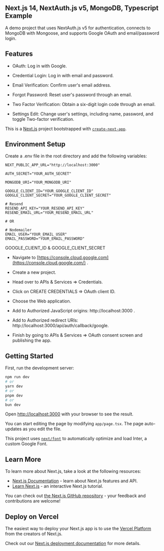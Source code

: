 ## Next.js 14, NextAuth.js v5, MongoDB, Typescript Example  
A demo project that uses NextAuth.js v5 for authentication, connects to MongoDB with Mongoose, and supports Google OAuth and email/password login.

## Features
- OAuth: Log in with Google.

- Credential Login: Log in with email and password.

- Email Verification: Confirm user's email address.

- Forgot Password: Reset user's password through an email.

- Two Factor Verification: Obtain a six-digit login code through an email.

- Settings Edit: Change user's settings, including name, password, and toggle Two-factor verification.

This is a [Next.js](https://nextjs.org/) project bootstrapped with [`create-next-app`](https://github.com/vercel/next.js/tree/canary/packages/create-next-app).

## Environment Setup
Create a .env file in the root directory and add the following variables:

```env
NEXT_PUBLIC_APP_URL="http://localhost:3000"

AUTH_SECRET="YOUR_AUTH_SECRET"

MONGODB_URI="YOUR_MONGODB_URI"

GOOGLE_CLIENT_ID="YOUR_GOOGLE_CLIENT_ID"
GOOGLE_CLIENT_SECRET="YOUR_GOOGLE_CLIENT_SECRET"

# Resend
RESEND_API_KEY="YOUR_RESEND_API_KEY"
RESEND_EMAIL_URL="YOUR_RESEND_EMAIL_URL"

# OR

# Nodemailer
EMAIL_USER="YOUR_EMAIL_USER"
EMAIL_PASSWORD="YOUR_EMAIL_PASSWORD"
```

GOOGLE_CLIENT_ID & GOOGLE_CLIENT_SECRET

- Navigate to [https://console.cloud.google.com](https://console.cloud.google.com/) .

- Create a new project.

- Head over to APIs & Services => Credentials.
  
- Click on CREATE CREDENTIALS => OAuth client ID.
  
- Choose the Web application.

- Add to Authorized JavaScript origins: http://localhost:3000 .

- Add to Authorized redirect URIs: http://localhost:3000/api/auth/callback/google.
  
- Finish by going to APIs & Services => OAuth consent screen and publishing the app.

## Getting Started

First, run the development server:

```bash
npm run dev
# or
yarn dev
# or
pnpm dev
# or
bun dev
```

Open [http://localhost:3000](http://localhost:3000) with your browser to see the result.

You can start editing the page by modifying `app/page.tsx`. The page auto-updates as you edit the file.

This project uses [`next/font`](https://nextjs.org/docs/basic-features/font-optimization) to automatically optimize and load Inter, a custom Google Font.

## Learn More

To learn more about Next.js, take a look at the following resources:

- [Next.js Documentation](https://nextjs.org/docs) - learn about Next.js features and API.
- [Learn Next.js](https://nextjs.org/learn) - an interactive Next.js tutorial.

You can check out [the Next.js GitHub repository](https://github.com/vercel/next.js/) - your feedback and contributions are welcome!

## Deploy on Vercel

The easiest way to deploy your Next.js app is to use the [Vercel Platform](https://vercel.com/new?utm_medium=default-template&filter=next.js&utm_source=create-next-app&utm_campaign=create-next-app-readme) from the creators of Next.js.

Check out our [Next.js deployment documentation](https://nextjs.org/docs/deployment) for more details.
